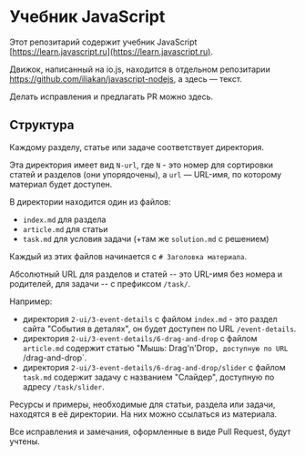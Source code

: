 
# Учебник JavaScript

Этот репозитарий содержит учебник JavaScript [https://learn.javascript.ru](https://learn.javascript.ru).

Движок, написанный на io.js, находится в отдельном репозитарии https://github.com/iliakan/javascript-nodejs, а здесь &mdash; текст.

Делать исправления и предлагать PR можно здесь.

## Структура

Каждому разделу, статье или задаче соответствует директория.

Эта директория имеет вид `N-url`, где `N` - это номер для сортировки статей и разделов (они упорядочены), а `url` &mdash; URL-имя, по которому материал будет доступен.

В директории находится один из файлов:

  - `index.md` для раздела
  - `article.md` для статьи
  - `task.md` для условия задачи (+там же `solution.md` с решением)

Каждый из этих файлов начинается с `# Заголовка материала`.

Абсолютный URL для разделов и статей -- это URL-имя без номера и родителей, для задачи -- с префиксом `/task/`.

Например:

  - директория `2-ui/3-event-details` с файлом `index.md` - это раздел сайта "События в деталях", он будет доступен по URL `/event-details`.
  - директория `2-ui/3-event-details/6-drag-and-drop` с файлом `article.md` содержит статью "Мышь: Drag'n'Drop`, доступную по URL `/drag-and-drop`.
  - директория `2-ui/3-event-details/6-drag-and-drop/slider` с файлом `task.md` содержит задачу с названием "Слайдер", доступную по адресу `/task/slider`.

Ресурсы и примеры, необходимые для статьи, раздела или задачи, находятся в её директории. На них можно ссылаться из материала.

Все исправления и замечания, оформленные в виде Pull Request, будут учтены.
